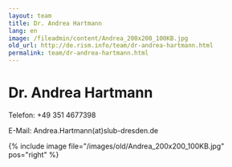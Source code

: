 ```yaml
---
layout: team
title: Dr. Andrea Hartmann
lang: en
image: /fileadmin/content/Andrea_200x200_100KB.jpg
old_url: http://de.rism.info/team/dr-andrea-hartmann.html
permalink: team/dr-andrea-hartmann.html
---
```



# Dr. Andrea Hartmann


Telefon: +49 351 4677398

E-Mail: Andrea.Hartmann(at)slub-dresden.de

{% include image file="/images/old/Andrea_200x200_100KB.jpg" pos="right" %}


